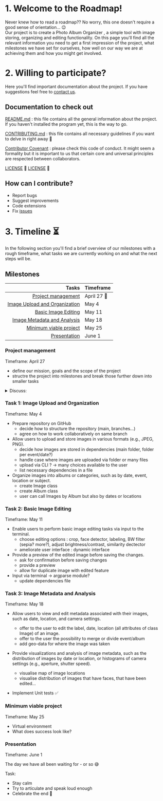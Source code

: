 # 1. Welcome to the Roadmap!

Never knew how to read a roadmap?? No worry, this one doesn't require a good sense of orientation... :wink:  
Our project is to create a Photo Album Organizer <!-- to be refined -->, a simple tool with image storing, organizing and editing functionality. On this page you'll find all the relevant information you need to get a first impression of the project, what milestones we have set for ourselves, how well on our way we are at achieving them and how you might get involved.


# 2. Willing to participate? 

Here you'll find important documentation about the project. If you have suggestions feel free to [contact us](/README.md/#support).

## Documentation to check out

[README.md](README.md) : this file contains all the general information about the project. If you haven't installed the program yet, this is the way to go.

[CONTRIBUTING.md](/CONTRIBUTING.md) : this file contains all necessary guidelines if you want to delve in right away :muscle: <!--structure contibutions, provide guidelines, document style, improve efficiency-->

[Contributor Covenant](https://www.contributor-covenant.org/version/1/4/code-of-conduct/) : please check this code of conduct. It might seem a formality but it is important to us that certain core and universal principles are respected between collaborators. 

[LICENSE](https://www.gnu.org/licenses/gpl-3.0.en.html) :page_facing_up:
[LICENSE](https://creativecommons.org/licenses/by-sa/4.0/legalcode) :page_facing_up:

## How can I contribute?

- Report bugs
- Suggest improvements
- Code extensions
- Fix [issues](https://gitlab.com/girochat/python-project-temp/-/boards)


# 3. Timeline :hourglass_flowing_sand:

In the following section you'll find a brief overview of our milestones with a rough timeframe, what tasks we are currently working on and what the next steps will be.

<!--Those points should be described:
- Project status goals (feature release, minimum viable project)
- Dates / Events (Presentations, Release, Exams, etc)
- Timeframes (short, medium, long term)-->

## Milestones
<!--
Include for each task:
- What needs to be done
- What does success look like
- Pointers to get started
- Why this task is important – link to your project goals-->



| Tasks | Timeframe |
|-----:|-----------|
|     [Project management](#project-management)| April 27 :construction:| 
|     [Image Upload and Organization](#task-1-image-upload-and-organization)| May 4   |
|     [Basic Image Editing](#task-2-basic-image-editing) | May 11   |
|     [Image Metadata and Analysis](#task-3-image-metadata-and-analysis)| May 18|
|     [Minimum viable project](#minimum-viable-project) | May 25   |
|     [Presentation](#presentation-of-our-project) | June 1   |


### Project management 
Timeframe: April 27

- define our mission, goals and the scope of the project
- structre the project into milestones and break those further down into smaller tasks


<details>
<summary>Discuss: <!--only for us - was testing out features, sorry :smiley: --></summary>

- [ ] How does our project best meet its objective?
- [ ] Creating clean and effective code:
    - clear logic and dependencies;
    - clean organization of files and folders
- [ ] Which functions should go into which modules?
- [ ] How do our data flow through the project?
- [ ] Which functions can be grouped together, or isolated?

</details>



### Task 1: Image Upload and Organization 
Timeframe: May 4
 - Prepare repository on GitHub
     - decide how to structure the repository (main, branches...)
     - agree on how to work collaboratively on same branch
 - Allow users to upload and store images in various formats (e.g., JPEG, PNG).
     - decide how images are stored in dependencies (main folder, folder per event/date?)
     - handle case where images are uploaded via folder or many files
     - upload via CLI ? -> many choices available to the user
     - list necessary dependencies in a file
 - Organize images into albums or categories, such as by date, event, location or subject.
     - create Image class
     - create Album class
     - user can call Images by Album but also by dates or locations

### Task 2: Basic Image Editing 
Timeframe: May 11

- Enable users to perform basic image editing tasks via input to the terminal. 
    - choose editing options : crop, face detector, labeling, BW filter (sepia? more?), adjust brightness/contrast, similarity dectector
    - ameliorate user interface : dynamic interface   
- Provide a preview of the edited image before saving the changes.
    - ask for confirmation before saving changes
    - provide a preview
    - allow for duplicate image with edited feature
- Input via terminal -> argparse module?
    - update dependencies file

### Task 3: Image Metadata and Analysis 
Timeframe: May 18

- Allow users to view and edit metadata associated with their images, such as date, location, and camera settings. 
    - offer to the user to edit the label, date, location (all attributes of class Image) of an image.
    - offer to the user the possibility to merge or divide event/album
    - add geo-data for where the image was taken

- Provide visualizations and analysis of image metadata, such as the distribution of images by date or location, or histograms of camera settings (e.g., aperture, shutter speed).
    - visualise map of image locations
    - visualise distribution of images that have faces, that have been edited...

- Implement Unit tests :white_check_mark:



### Minimum viable project 
Timeframe: May 25
- Virtual environment
- What does success look like?



### Presentation 
Timeframe: June 1

The day we have all been waiting for - or so :sweat_smile:

Task:
- Stay calm
- Try to articulate and speak loud enough
- Celebrate the end :clinking_glasses:





